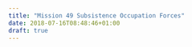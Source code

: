 ```yaml
---
title: "Mission 49 Subsistence Occupation Forces"
date: 2018-07-16T08:48:46+01:00
draft: true
---
```


